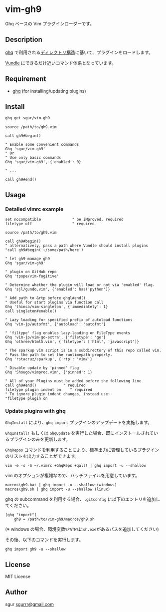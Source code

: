 vim-gh9
========

Ghq ベースの Vim プラグインローダーです。

Description
-----------

[ghq](https://github.com/motemen/ghq) で利用される[ディレクトリ構造](https://github.com/motemen/ghq#directory-structures)に基いて、プラグインをロードします。

[Vundle](https://github.com/gmarik/Vundle.vim) にできるだけ近いコマンド体系となっています。

Requirement
-----------

- [ghq](https://github.com/motemen/ghq) (for installing/updating plugins)

Install
-------

```sh
ghq get sgur/vim-gh9
```

```vim
source /path/to/gh9.vim

call gh9#begin()

" Enable some convenient commands
Ghq 'sgur/vim-gh9'
" Or
" Use only basic commands
Ghq 'sgur/vim-gh9', {'enabled': 0}

" ...

call gh9#end()
```

Usage
-----

### Detailed vimrc example

```vim
set nocompatible              " be iMproved, required
filetype off                  " required

source /path/to/gh9.vim

call gh9#begin()
" alternatively, pass a path where Vundle should install plugins
"call gh9#begin('~/some/path/here')

" let gh9 manage gh9
Ghq 'sgur/vim-gh9'

" plugin on GitHub repo
Ghq 'tpope/vim-fugitive'

" Determine whether the plugin will load or not via 'enabled' flag.
Ghq 'sjl/gundo.vim', {'enabled': has('python')}

" Add path to &rtp before ghql#end()
" Useful for start plugins via function call
Ghq 'thinca/vim-singleton', {'immediately': 1}
call singleton#enable()

" Lazy loading for specified prefix of autoload functions
Ghq 'vim-jp/autofmt', {'autoload': 'autofmt'}

" 'filtype' flag enables lazy-loading on FileType events
Ghq 'vim-jp/vim-go-extra', {'filetype': 'go'}
Ghq 'othree/html5.vim', {'filetype': ['html', 'javascript']}

" The sparkup vim script is in a subdirectory of this repo called vim.
" Pass the path to set the runtimepath properly.
Ghq 'rstacruz/sparkup', {'rtp': 'vim/'}

" Disable update by 'pinned' flag
Ghq 'Shougo/vimproc.vim', {'pinned': 1}

" All of your Plugins must be added before the following line
call gh9#end()            " required
filetype plugin indent on    " required
" To ignore plugin indent changes, instead use:
"filetype plugin on
```

### Update plugins with ghq

`GhqInstall` により、`ghq import` プラグインのアップデートを実施します。

`GhqInstall!` もしくは `GhqUpdate` を実行した場合、既にインストールされているプラグインのみを更新します。

`GhqRepos` コマンドを利用することにより、標準出力に管理しているプラグインのリストを出力することができます。

```
vim -e -s -S ~/.vimrc +GhqReps +qall! | ghq import -u --shallow
```

vim のオプションが複雑なので、バッチファイルを用意しています。

```
macros\gh9.bat | ghq import -u --shallow (windows)
macros\gh9.sh | ghq import -u --shallow (linux)
```

ghq の subcommand を利用する場合、`.gitconfig` に以下のエントリを追加してください。

```
[ghq "import"]
	gh9 = /path/to/vim-gh9/macros/gh9.sh
```
(※ windows の場合、環境変数`%PATH%`に`sh.exe`があるパスを追加してください)

その後、以下のコマンドを実行します。

```
ghq import gh9 -u --shallow
```


License
-------

MIT License

Author
------

sgur <sgurrr@gmail.com>

